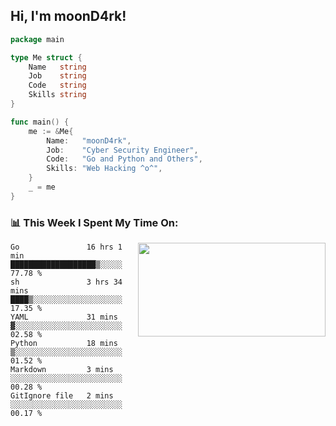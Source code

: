 <h2> Hi, I'm moonD4rk!</h2>

```go
package main

type Me struct {
	Name   string
	Job    string
	Code   string
	Skills string
}

func main() {
	me := &Me{
		Name:   "moonD4rk",
		Job:    "Cyber Security Engineer",
		Code:   "Go and Python and Others",
		Skills: "Web Hacking ^o^",
	}
	_ = me
}
```

<h3>📊 This Week I Spent My Time On:</h3>
<img align='right' src="https://github-readme-stats.vercel.app/api?username=moond4rk&show_icons=true&theme=radical", width="300" height="150">

<!--START_SECTION:waka-->

```text
Go               16 hrs 1 min    ███████████████████▒░░░░░   77.78 %
sh               3 hrs 34 mins   ████▒░░░░░░░░░░░░░░░░░░░░   17.35 %
YAML             31 mins         ▓░░░░░░░░░░░░░░░░░░░░░░░░   02.58 %
Python           18 mins         ▒░░░░░░░░░░░░░░░░░░░░░░░░   01.52 %
Markdown         3 mins          ░░░░░░░░░░░░░░░░░░░░░░░░░   00.28 %
GitIgnore file   2 mins          ░░░░░░░░░░░░░░░░░░░░░░░░░   00.17 %
```

<!--END_SECTION:waka-->

